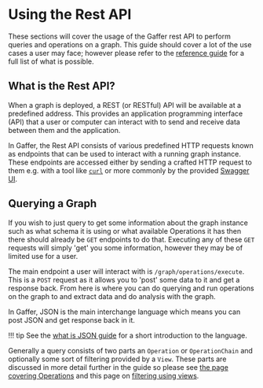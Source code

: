 # Using the Rest API

These sections will cover the usage of the Gaffer rest API to perform queries
and operations on a graph. This guide should cover a lot of the use cases a user
may face; however please refer to the [reference guide](../../reference/intro.md)
for a full list of what is possible.

## What is the Rest API?

When a graph is deployed, a REST (or RESTful) API will be available at a
predefined address. This provides an application programming interface (API)
that a user or computer can interact with to send and receive data between them
and the application.

In Gaffer, the Rest API consists of various predefined HTTP requests known as
endpoints that can be used to interact with a running graph instance. These
endpoints are accessed either by sending a crafted HTTP request to them e.g.
with a tool like [`curl`](https://curl.se/docs/httpscripting.html) or more
commonly by the provided [Swagger UI](https://swagger.io/).

## Querying a Graph

If you wish to just query to get some information about the graph instance such
as what schema it is using or what available Operations it has then there
should already be `GET` endpoints to do that. Executing any of these `GET`
requests will simply 'get' you some information, however they may be of limited
use for a user.

The main endpoint a user will interact with is `/graph/operations/execute`. This
is a `POST` request as it allows you to 'post' some data to it and get a
response back. From here is where you can do querying and run operations on the
graph to and extract data and do analysis with the graph.

In Gaffer, JSON is the main interchange language which means you can post JSON
and get response back in it.

!!! tip
    See the [what is JSON guide](../gaffer-basics/what-is-json.md) for a
    short introduction to the language.

Generally a query consists of two parts an `Operation` or `OperationChain` and
optionally some sort of filtering provided by a `View`. These parts are
discussed in more detail further in the guide so please see [the page covering
Operations](../query/gaffer-syntax/operations.md) and this page on
[filtering using views](../query/gaffer-syntax/filtering.md).
